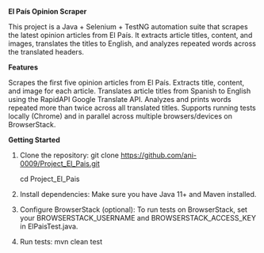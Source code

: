 **El País Opinion Scraper**

This project is a Java + Selenium + TestNG automation suite that scrapes the latest opinion articles from El País. It extracts article titles, content, and images, translates the titles to English, and analyzes repeated words across the translated headers.

**Features**

Scrapes the first five opinion articles from El País.
Extracts title, content, and image for each article.
Translates article titles from Spanish to English using the RapidAPI Google Translate API.
Analyzes and prints words repeated more than twice across all translated titles.
Supports running tests locally (Chrome) and in parallel across multiple browsers/devices on BrowserStack.


**Getting Started**

1. Clone the repository:
    git clone https://github.com/ani-0009/Project_El_Pais.git
   
    cd Project_El_Pais
   
3. Install dependencies:
   Make sure you have Java 11+ and Maven installed.
   
4. Configure BrowserStack (optional):
   To run tests on BrowserStack, set your BROWSERSTACK_USERNAME and BROWSERSTACK_ACCESS_KEY in ElPaisTest.java.

5. Run tests:
   mvn clean test

